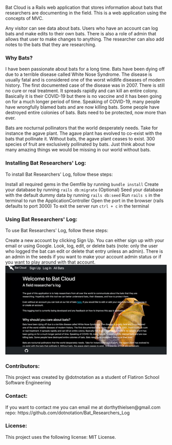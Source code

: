 Bat Cloud is a Rails web application that stores information about bats that researchers are documenting in the field. This is a web application using the concepts of MVC.
 
Any visitor can see data about bats. Users who have an account can log bats and make edits to their own bats. There is also a role of admin that allows that user to make changes to anything. The researcher can also add notes to the bats that they are researching. 
 
<h3>Why Bats?</h3>
I have been passionate about bats for a long time. Bats have been dying off due to a terrible disease called White Nose Syndrome. The disease is usually fatal and is considered one of the worst wildlife diseases of modern history. The first documented case of the disease was in 2007. There is still no cure or real treatment. It spreads rapidly and can kill an entire colony. Basically it is their COVID-19 but there is no vaccine and it has been going on for a much longer period of time. Speaking of COVID-19, many people have wrongfully blamed bats and are now killing bats. Some people have destroyed entire colonies of bats. Bats need to be protected, now more than ever. 
 
Bats are nocturnal pollinators that the world desperately needs. Take for instance the agave plant. The agave plant has evolved to co-exist with the bats that pollinate it. Without bats, the agave plant ceases to exist. 300 species of fruit are exclusively pollinated by bats. Just think about how many amazing things we would be missing in our world without bats.
 
<h3>Installing Bat Researchers' Log:</h3>
To install Bat Researchers' Log, follow these steps:
 
Install all required gems in the Gemfile by running `bundle install`
Create your database by running `rails db:migrate`
(Optional) Seed your database with the default dummy data by running `rails db:seed`
Run `rails s` in the terminal to run the ApplicationController
Open the port in the browser (rails defaults to port 3000)
To exit the server run `ctrl + c` in the terminal
 
<h3>Using Bat Researchers' Log:</h3>
To use Bat Researchers' Log, follow these steps:
 
Create a new account by clicking Sign Up. You can either sign up with your email or using Google.
Look, log, edit, or delete bats (note: only the user who logged the bat can edit or delete that entry unless an admin).
There is an admin in the seeds if you want to make your account admin status or if you want to play around with that account. 
<img src="/public/BatCloud.gif" alt="preview of website">
 
<h3>Contributors:</h3>
This project was created by @dotnotation as a student of Flatiron School Software Engineering
 
<h3>Contact:</h3>
If you want to contact me you can email me at dorthythielsen@gmail.com
repo: https://github.com/dotnotation/Bat_Researchers_Log
 
<h3>License:</h3>
This project uses the following license: MIT License.
 